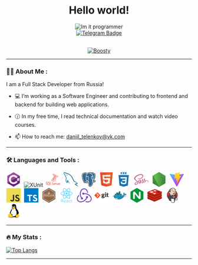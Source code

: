 <div id="header" align="center">
    <h1>Hello world!</h1>
  <img alt="Im it programmer" height=250 width=350 src="https://media.tenor.com/m1Mr-khUDVgAAAAC/anime-hacking.gif"/>
  <div id="badges">
  <a href="https://t.me/anillen">
    <img src="https://img.shields.io/badge/Telegram-blue?style=for-the-badge&logo=Telegram" alt="Telegram Badge"/>
  </a>
  </div>
    
  <img src="https://komarev.com/ghpvc/?username=anillen&style=flat-square&color=blue" alt=""/>
    
  [![Boosty][Boosty-logo]][Boosty-url]
  
</div>

---

### :man_technologist: About Me :

I am a Full Stack Developer from Russia!

- :computer: I’m working as a Software Engineer and contributing to frontend and backend for building web applications.

- :clock130: In my free time, I read technical documentation and watch video courses.

- :mailbox: How to reach me: daniil_telenkov@vk.com

---

### :hammer_and_wrench: Languages and Tools :

<div>
    <img src="https://github.com/devicons/devicon/blob/master/icons/csharp/csharp-original.svg" title="C#" alt="C#" width="40" height="40"/>&nbsp;
    <img src="https://avatars.githubusercontent.com/u/2092016?s=200&v=4" title="XUnit" alt="XUnit" width="40" height="40"/>&nbsp;
    <img src="https://github.com/devicons/devicon/blob/master/icons/microsoftsqlserver/microsoftsqlserver-plain-wordmark.svg" title="MSSQLServer" alt="MSSQLServer" width="40" height="40"/>&nbsp;
    <img src="https://github.com/devicons/devicon/blob/master/icons/mysql/mysql-original.svg" title="MySQL" **alt="MySQL" width="40" height="40"/>&nbsp;
    <img src="https://github.com/devicons/devicon/blob/master/icons/postgresql/postgresql-original.svg" title="PostgreSQL" **alt="PostgreSQL" width="40" height="40"/>&nbsp;
    <img src="https://github.com/devicons/devicon/blob/master/icons/html5/html5-original.svg" title="HTML5" alt="HTML" width="40" height="40"/>&nbsp;
    <img src="https://github.com/devicons/devicon/blob/master/icons/css3/css3-plain-wordmark.svg"  title="CSS3" alt="CSS" width="40" height="40"/>&nbsp;
    <img src="https://github.com/devicons/devicon/blob/master/icons/sass/sass-original.svg"  title="SASS" alt="SASS" width="40" height="40"/>&nbsp;
    <img src="https://github.com/devicons/devicon/blob/master/icons/nodejs/nodejs-original.svg" title="NodeJS" **alt="NodeJS" width="40" height="40"/>&nbsp;
    <img src="https://github.com/devicons/devicon/blob/master/icons/vitejs/vitejs-original.svg" title="ViteJS" **alt="ViteJS" width="40" height="40"/>&nbsp;
    <img src="https://github.com/devicons/devicon/blob/master/icons/javascript/javascript-original.svg" title="JavaScript" alt="JavaScript" width="40" height="40"/>&nbsp;
    <img src="https://github.com/devicons/devicon/blob/master/icons/typescript/typescript-original.svg" title="TypeScript" **alt="TypeScript" width="40" height="40"/>&nbsp;
    <img src="https://github.com/devicons/devicon/blob/master/icons/mocha/mocha-original.svg" title="Mocha" **alt="Mocha" width="40" height="40"/>&nbsp;
    <img src="https://github.com/devicons/devicon/blob/master/icons/react/react-original-wordmark.svg" title="React" alt="React" width="40" height="40"/>&nbsp;
    <img src="https://github.com/devicons/devicon/blob/master/icons/redux/redux-original.svg" title="Redux" alt="Redux " width="40" height="40"/>&nbsp;
    <img src="https://github.com/devicons/devicon/blob/master/icons/git/git-original-wordmark.svg" title="Git" **alt="Git" width="40" height="40"/>&nbsp;
    <img src="https://github.com/devicons/devicon/blob/master/icons/docker/docker-original.svg" title="Docker" **alt="Docker" width="40" height="40"/>&nbsp;
    <img src="https://github.com/devicons/devicon/blob/master/icons/nginx/nginx-original.svg" title="Nginx" **alt="Nginx" width="40" height="40"/>&nbsp;
    <img src="https://github.com/devicons/devicon/blob/master/icons/redis/redis-original.svg" title="Redis" **alt="Redis" width="40" height="40"/>&nbsp;
    <img src="https://github.com/devicons/devicon/blob/master/icons/jenkins/jenkins-original.svg" title="Jenkins" **alt="Jenkins" width="40" height="40"/>&nbsp;
    <img src="https://github.com/devicons/devicon/blob/master/icons/linux/linux-original.svg" title="Linux" **alt="Linux" width="40" height="40"/>&nbsp;
</div>

  ---

### :fire: My Stats :

[![Top Langs](https://github-readme-stats.vercel.app/api/top-langs/?username=anillen&layout=compact&theme=vision-friendly-dark)](https://github.com/anuraghazra/github-readme-stats)

[Boosty-logo]: https://img.shields.io/badge/Support%20me-%23eb9707?style=flat-square
[Boosty-url]: https://boosty.to/anillen/donate

 ---
